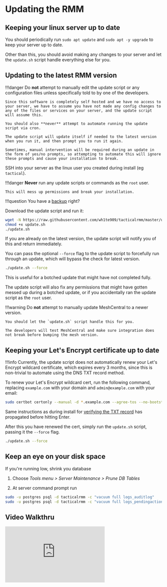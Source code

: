 # Updating the RMM

## Keeping your linux server up to date

You should periodically run `sudo apt update` and `sudo apt -y upgrade` to keep your server up to date.

Other than this, you should avoid making any changes to your server and let the `update.sh` script handle everything else for you.

## Updating to the latest RMM version

!!!danger
    Do __not__ attempt to manually edit the update script or any configuration files unless specifically told to by one of the developers.
    
    Since this software is completely self hosted and we have no access to your server, we have to assume you have not made any config changes to any of the files or services on your server, and the update script will assume this.
    
    You should also **never** attempt to automate running the update script via cron.
    
    The update script will update itself if needed to the latest version when you run it, and then prompt you to run it again.
    
    Sometimes, manual intervention will be required during an update in the form of yes/no prompts, so attempting to automate this will ignore these prompts and cause your installation to break.

SSH into your server as the linux user you created during install (eg `tactical`).

!!!danger
    __Never__ run any update scripts or commands as the `root` user.
    
    This will mess up permissions and break your installation.

!!!question
    You have a [backup](backup.md) right?

Download the update script and run it:

```bash
wget -N https://raw.githubusercontent.com/wh1te909/tacticalrmm/master/update.sh
chmod +x update.sh
./update.sh
```

If you are already on the latest version, the update script will notify you of this and return immediately.

You can pass the optional `--force` flag to the update script to forcefully run through an update, which will bypass the check for latest version.

```bash
./update.sh --force
```

This is useful for a botched update that might have not completed fully.

The update script will also fix any permissions that might have gotten messed up during a botched update, or if you accidentally ran the update script as the `root` user.

!!!warning
    Do __not__ attempt to manually update MeshCentral to a newer version.

    You should let the `update.sh` script handle this for you. 
    
    The developers will test MeshCentral and make sure integration does not break before bumping the mesh version.

## Keeping your Let's Encrypt certificate up to date

!!!info
    Currently, the update script does not automatically renew your Let's Encrypt wildcard certificate, which expires every 3 months, since this is non-trivial to automate using the DNS TXT record method.

To renew your Let's Encrypt wildcard cert, run the following command, replacing `example.com` with your domain and `admin@example.com` with your email:

```bash
sudo certbot certonly --manual -d *.example.com --agree-tos --no-bootstrap --manual-public-ip-logging-ok --preferred-challenges dns -m admin@example.com --no-eff-email
```

Same instructions as during install for [verifying the TXT record](install_server.md#deploy-the-txt-record-in-your-dns-manager) has propagated before hitting Enter.

After this you have renewed the cert, simply run the `update.sh` script, passing it the `--force` flag.

```bash
./update.sh --force
```

## Keep an eye on your disk space

If you're running low, shrink you database

1. Choose *Tools menu > Server Maintenance > Prune DB Tables*

2. At server command prompt run

```bash
sudo -u postgres psql -d tacticalrmm -c "vacuum full logs_auditlog"
sudo -u postgres psql -d tacticalrmm -c "vacuum full logs_pendingaction"
```

## Video Walkthru

<div class="video-wrapper">
  <iframe width="320" height="180" src="https://www.youtube.com/embed/ElUfQgesYs0" frameborder="0" allowfullscreen></iframe>
</div>
